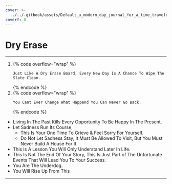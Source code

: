 ```yaml
---
cover: >-
  ../../.gitbook/assets/Default_a_modern_day_journal_for_a_time_traveler_banner_vector_0_fed5a978-0148-4ff7-83f3-7fe866704b34_1.jpg
coverY: 0
---
```


# Dry Erase

***

1. {% code overflow="wrap" %}
   ```
   Just Like A Dry Erase Board, Every New Day Is A Chance To Wipe The Slate Clean. 
   ```
   {% endcode %}
2. {% code overflow="wrap" %}
   ```
   You Cant Ever Change What Happend You Can Never Go Back. 
   ```
   {% endcode %}

* Living In The Past Kills Every Opportunity To Be Happy In The Present.
* Let Sadness Run Its Course,
  * This Is Your One Time To Grieve & Feel Sorry For Yourself.
  * Do Not Let Sadness Stay, It Must Be Allowed To Visit, But You Must Never Build A House For It.
* This Is A Lesson You Will Only Understand Later In Life.
* This Is Not The End Of Your Story, This Is Just Part of The Unfortunate Events That Will Lead You To Your Success.
* You Are The Underdog.
* You Will Rise Up From This

***
